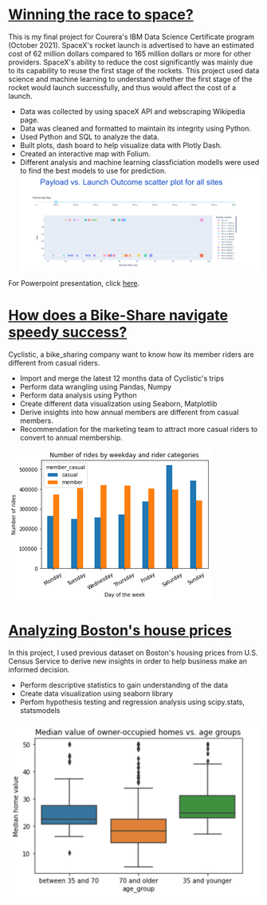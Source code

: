 
# [Winning the race to space?](https://github.com/huongvo99/Winning-the-race-to-space)

This is my final project for Courera's IBM Data Science Certificate program (October 2021). 
SpaceX's rocket launch is advertised to have an estimated cost of 62 million dollars compared to 165 million dollars or more for other providers. SpaceX's ability to reduce the cost significantly was mainly due to its capability to reuse the first stage of the rockets. This project used data science and machine learning to understand whether the first stage of the rocket would launch successfully, and thus would affect the cost of a launch. 
* Data was collected by using spaceX API and webscraping Wikipedia page.
* Data was cleaned and formatted to maintain its integrity using Python.
* Used Python and SQL to analyze the data.
* Built plots, dash board to help visualize data with Plotly Dash.
* Created an interactive map with Folium.
* Different analysis and machine learning classficiation modells were used to find the best models to use for prediction.
![](/images/image2.png)

For Powerpoint presentation, click [here](https://github.com/huongvo99/Case-study-Winning-the-race-to-space/blob/main/Final_presentation.pdf).




# [How does a Bike-Share navigate speedy success?](https://github.com/huongvo99/bike_sharing_cs)
Cyclistic, a bike_sharing company want to know how its member riders are different from casual riders.
* Import and merge the latest 12 months data of Cyclistic's trips 
* Perform data wrangling using Pandas, Numpy
* Perform data analysis using Python
* Create different data visualization using Seaborn, Matplotlib
* Derive insights into how annual members are different from casual members.
* Recommendation for the marketing team to attract more casual riders to convert to annual membership.

![](/images/img1.png)


# [Analyzing Boston's house prices](https://github.com/huongvo99/housing_project/blob/main/housing_project.ipynb)
In this project, I used previous dataset on Boston's housing prices from U.S. Census Service to derive new insights in order to help business make an informed decision.

* Perform descriptive statistics to gain understanding of the data
* Create data visualization using seaborn library
* Perfom hypothesis testing and regression analysis using scipy.stats, statsmodels

![](/images/Screen%20Shot%202021-11-13%20at%208.42.44%20PM.png)
